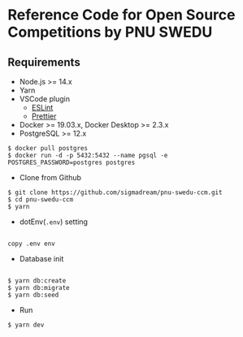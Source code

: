 # Reference Code for Open Source Competitions by PNU SWEDU

## Requirements

- Node.js >= 14.x
- Yarn
- VSCode plugin
  - [ESLint](https://marketplace.visualstudio.com/items?itemName=dbaeumer.vscode-eslint)
  - [Prettier](https://marketplace.visualstudio.com/items?itemName=esbenp.prettier-vscode)
- Docker >= 19.03.x, Docker Desktop >= 2.3.x
- PostgreSQL >= 12.x

```
$ docker pull postgres
$ docker run -d -p 5432:5432 --name pgsql -e POSTGRES_PASSWORD=postgres postgres
```

- Clone from Github

```
$ git clone https://github.com/sigmadream/pnu-swedu-ccm.git
$ cd pnu-swedu-ccm
$ yarn
```

- dotEnv(`.env`) setting

```

copy .env env

```

- Database init

```

$ yarn db:create
$ yarn db:migrate
$ yarn db:seed

```

- Run

```
$ yarn dev
```
